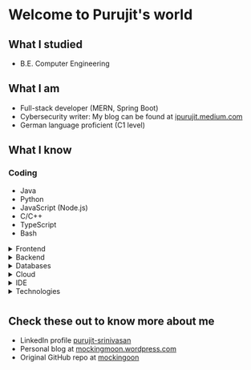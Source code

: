 # Welcome to Purujit's world

## What I studied

- B.E. Computer Engineering

## What I am

- Full-stack developer (MERN, Spring Boot)
- Cybersecurity writer: My blog can be found at [ipurujit.medium.com](https://ipurujit.medium.com/)
- German language proficient (C1 level)

## What I know

### Coding

- Java
- Python
- JavaScript (Node.js)
- C/C++
- TypeScript
- Bash

<details>
<summary>Frontend</summary>

- React.js
- Bootstrap
- Angular.js

</details>

<details>
<summary>Backend</summary>

- Node.js (Express.js, MongoDB)
- Spring Boot (MVC)

</details>

<details>
<summary>Databases</summary>

- MongoDB
- PostgreSQL
- MySQL

</details>

<details>
<summary>Cloud</summary>

- AWS (certified)
- Firebase
- GCP (certified)
- Azure
- Heroku

</details>

<details>
<summary>IDE</summary>

- VS Code
- WebStorm
- IntelliJ
- Vim editor

</details>

<details>
<summary>Technologies</summary>

- Linux
- Docker

</details>

#

## Check these out to know more about me

- LinkedIn profile [purujit-srinivasan](https://www.linkedin.com/in/purujit-srinivasan/)
- Personal blog at [mockingmoon.wordpress.com](https://mockingmoon.wordpress.com/)
- Original GitHub repo at [mockingoon](https://github.com/mockingmoon/)
